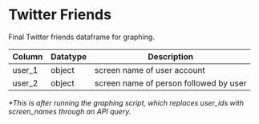 # Twitter Friends

Final Twitter friends dataframe for graphing.


| Column             | Datatype | Description                                               |
|--------------------|----------|----------------------------------------------|
| user_1  | object   | screen name of user account                             |
| user_2  | object   | screen name of person followed by user                  |

*\*This is after running the graphing script, which replaces user_ids with
screen_names through an API query.*
